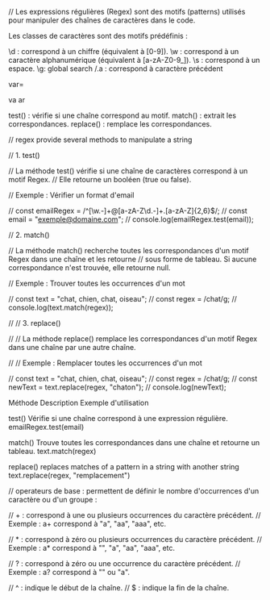 // Les expressions régulières (Regex) sont des motifs (patterns) utilisés pour manipuler des chaînes de caractères dans le code.


Les classes de caractères sont des motifs prédéfinis :

\d : correspond à un chiffre (équivalent à [0-9]).
\w : correspond à un caractère alphanumérique (équivalent à [a-zA-Z0-9_]).
\s : correspond à un espace.
\g: global search
/.a : correspond à caractère précédent

var= 

va
ar

test() : vérifie si une chaîne correspond au motif.
match() : extrait les correspondances.
replace() : remplace les correspondances.





// regex provide several methods to manipulate a string



// 1. test()

// La méthode test() vérifie si une chaîne de caractères correspond à un motif Regex.
//  Elle retourne un booléen (true ou false).

// Exemple : Vérifier un format d'email

// const emailRegex = /^[\w.-]+@[a-zA-Z\d.-]+\.[a-zA-Z]{2,6}$/;
// const email = "exemple@domaine.com";
// console.log(emailRegex.test(email)); 



// 2. match()

// La méthode match() recherche toutes les correspondances d'un motif Regex dans une chaîne et les retourne 
// sous forme de tableau. Si aucune correspondance n'est trouvée, elle retourne null.

// Exemple : Trouver toutes les occurrences d'un mot


// const text = "chat, chien, chat, oiseau";
// const regex = /chat/g;
// console.log(text.match(regex)); 


// // 3. replace()

// // La méthode replace() remplace les correspondances d'un motif Regex dans une chaîne par une autre chaîne.

// // Exemple : Remplacer toutes les occurrences d'un mot


// const text = "chat, chien, chat, oiseau";
// const regex = /chat/g;
// const newText = text.replace(regex, "chaton");
// console.log(newText); 






 Méthode	        Description	                                                              Exemple d'utilisation


 test()	          Vérifie si une chaîne correspond à une expression régulière.	              emailRegex.test(email)


 match()	         Trouve toutes les correspondances dans une chaîne et retourne un tableau.	      text.match(regex)


replace()	    replaces matches of a pattern in a string with another string        text.replace(regex, "remplacement")





// operateurs de base : permettent de définir le nombre d'occurrences d'un caractère ou d'un groupe :


// + : correspond à une ou plusieurs occurrences du caractère précédent. 
// Exemple : a+ correspond à "a", "aa", "aaa", etc.

// * : correspond à zéro ou plusieurs occurrences du caractère précédent. 
// Exemple : a* correspond à "", "a", "aa", "aaa", etc.

//  ? : correspond à zéro ou une occurrence du caractère précédent.
// Exemple : a? correspond à "" ou "a".

// ^ : indique le début de la chaîne.
// $ : indique la fin de la chaîne.
